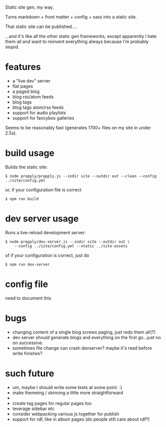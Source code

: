 Static site gen, my way.

Turns markdown + front matter + config + sass into a static site.

That static site can be published....

...and it's like all the other static gen frameworks, except apparently I hate them all
and want to reinvent everything always because I'm probably stupid.

# features

* a "live dev" server
* flat pages
* a paged blog
* blog rss/atom feeds
* blog tags
* blog tags atom/rss feeds
* support for audio playlists
* support for fancybox galleries

Seems to be reasonably fast (generates 1700+ files on my site in under 2.5s).

# build usage

Builds the static site:

```
$ node prepply/prepply.js --indir site --outdir out --clean --config ../site/config.yml
```
or, if your configuration file is correct
```
$ npm run build
```

# dev server usage

Runs a live-reload development server:

```
$ node prepply/dev-server.js --indir site --outdir out \
    --config ../site/config.yml --static ../site-assets
```

of if your configuration is correct, just do
```
$ npm run dev-server
```

# config file

need to document this

# bugs

* changing content of a single blog screws paging, just redo them all(?)
* dev server _should_ generate blogs and everything on the first go...just no on successive.
* sometimes file change can crash devserver? maybe it's read before write finishes?

# such future

* um, maybe I should write some tests at some point. :)
* make themeing / skinning a little more straightforward
*
* create tag pages for regular pages too
* leverage sidebar etc
* consider webpacking various js together for publish
* support for rdf, like in album pages (do people still care about rdf?)
